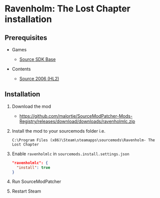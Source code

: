 # Ravenholm: The Lost Chapter installation

## Prerequisites

- Games
  - [Source SDK Base](../../../game-installation/game-installation/source-sdk-base.md)

- Contents
  - [Source 2006 (HL2)](../../../SourceContentInstaller/v0/content-installation/source-2006.md#hl2-content)

## Installation

1. Download the mod

   - <https://github.com/malortie/SourceModPatcher-Mods-Registry/releases/download/downloads/ravenholmlc.zip>

2. Install the mod to your sourcemods folder i.e.

   ```text
   C:\Program Files (x86)\Steam\steamapps\sourcemods\Ravenholm- The Lost Chapter
   ```

3. Enable `ravenholmlc` in `sourcemods.install.settings.json`

   ```json
   "ravenholmlc": {
     "install": true
   }
   ```

4. Run SourceModPatcher
5. Restart Steam
